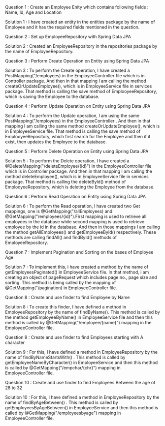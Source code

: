 Question 1 : Create an Employee Enity which contains following fields : Name, Id, Age and Location

Solution 1 : I have created an entity in the entities package by the name of Employee and it has the required fields mentioned in the question.

Question 2 : Set up EmployeeRepository with Spring Data JPA

Solution 2 : Created an EmployeeRepository in the repositories package by the name of EmployeeRepository.

Question 3 : Perform Create Operation on Entity using Spring Data JPA

Solution 3 : To perform the Create operation, I have created a PostMapping("/employees) in the EmployeeController file which is in Controller package. And then in that mapping I am calling the method createOrUpdateEmployee(), which is in EmployeeService file in services package. That method is calling the save method of EmplooyeeRepository, which is saving the Employee to the database.

Question 4 : Perform Update Operation on Entity using Spring Data JPA

Solution 4 : To perform the Update operation, I am using the same PostMapping("/employees) in the EmployeeController . And then in that mapping I am calling the same method createOrUpdateEmployee(), which is in EmployeeService file. That method is calling the save method of EmplooyeeRepository, which first search for the Employee and then if it exist, then updates the Employee to the database.

Question 5 : Perform Delete Operation on Entity using Spring Data JPA

Solution 5 : To perform the Delete operation, I have created a @DeleteMapping("/deleteEmployee/{id}") in the EmployeeController file which is in Controller package. And then in that mapping I am calling the method deleteEmployee(), which is in EmployeeService file in services package. That method is calling the deleteById() method of EmplooyeeRepository, which is deleting the Employee from the database.

Question 6 : Perform Read Operation on Entity using Spring Data JPA

Solution 6 : To perform the Read operation, I have created two Get mappings, one is  @GetMapping("/allEmployees)  and @GetMapping("/employees/{id}").First mapping is used to retrieve all employees in the database while second mapping is used to retrieve employee by the id in the database. And then in those mappings I am calling the method getAllEmployees() and getEmployeeById() respectively. These methods are calling findAll() and findById() methods of EmployeeRepository.

Question 7 : Implement Pagination and Sorting on the bases of Employee Age

Solution 7 : To implement this, i have created a method by the name of getEmployeesPaginated() in EmployeeService file. In that method, i am creating an object of pageRequest which includes page no., page size and sorting. This method is being called by the mapping of @GetMapping("/pagination) in EmployeeController file.

Question 8 : Create and use finder to find Employee by Name

Solution 8 : To create this finder, I have defined a method in EmployeeRepository by the name of findByName(). This method is called by the method getEmployeeByName() in EmployeeService file and then this method is called by @GetMapping("/employee/{name}") mapping in the EmployeeController file.

Question 9 : Create and use finder to find Employees starting with A character

Solution 9 : For this, I have defined a method in EmployeeRepository by the name of findByNameStartsWith() . This method is called by getEmployeeNameByCharacter() in EmployeeService and then this method is called by @GetMapping("/empchar/{chr}") mapping in EmployeeController file.

Question 10 : Create and use finder to find Employees Between the age of 28 to 32

Solution 10 : For this, I have defined a method in EmployeeRepository by the name of findByAgeBetween() . This method is called by getEmployeesByAgeBetween() in EmployeeService and then this method is called by @GetMapping("/employeesbyage") mapping in EmployeeController file.


